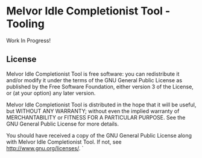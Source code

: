 # Melvor Idle Completionist Tool - Tooling

Work In Progress!

## License

Melvor Idle Completionist Tool is free software: you can redistribute it and/or modify it under the terms of the GNU General Public License as published by the Free Software Foundation, either version 3 of the License, or (at your option) any later version.

Melvor Idle Completionist Tool is distributed in the hope that it will be useful, but WITHOUT ANY WARRANTY; without even the implied warranty of MERCHANTABILITY or FITNESS FOR A PARTICULAR PURPOSE.  See the GNU General Public License for more details.

You should have received a copy of the GNU General Public License along with Melvor Idle Completionist Tool.  If not, see <http://www.gnu.org/licenses/>.
`
